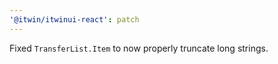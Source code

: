 ```yaml
---
'@itwin/itwinui-react': patch
---
```


Fixed `TransferList.Item` to now properly truncate long strings.

